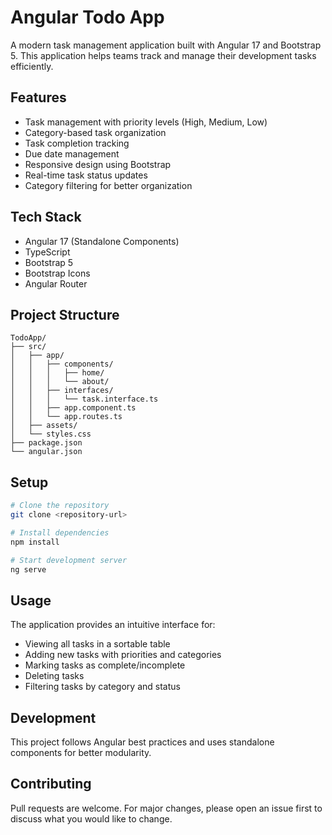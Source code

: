 # Angular Todo App

A modern task management application built with Angular 17 and Bootstrap 5. This application helps teams track and manage their development tasks efficiently.

## Features

- Task management with priority levels (High, Medium, Low)
- Category-based task organization
- Task completion tracking
- Due date management
- Responsive design using Bootstrap
- Real-time task status updates
- Category filtering for better organization

## Tech Stack

- Angular 17 (Standalone Components)
- TypeScript
- Bootstrap 5
- Bootstrap Icons
- Angular Router

## Project Structure

```
TodoApp/
├── src/
│   ├── app/
│   │   ├── components/
│   │   │   ├── home/
│   │   │   └── about/
│   │   ├── interfaces/
│   │   │   └── task.interface.ts
│   │   ├── app.component.ts
│   │   └── app.routes.ts
│   ├── assets/
│   └── styles.css
├── package.json
└── angular.json
```

## Setup

```bash
# Clone the repository
git clone <repository-url>

# Install dependencies
npm install

# Start development server
ng serve
```

## Usage

The application provides an intuitive interface for:
- Viewing all tasks in a sortable table
- Adding new tasks with priorities and categories
- Marking tasks as complete/incomplete
- Deleting tasks
- Filtering tasks by category and status

## Development

This project follows Angular best practices and uses standalone components for better modularity.

## Contributing

Pull requests are welcome. For major changes, please open an issue first to discuss what you would like to change.
